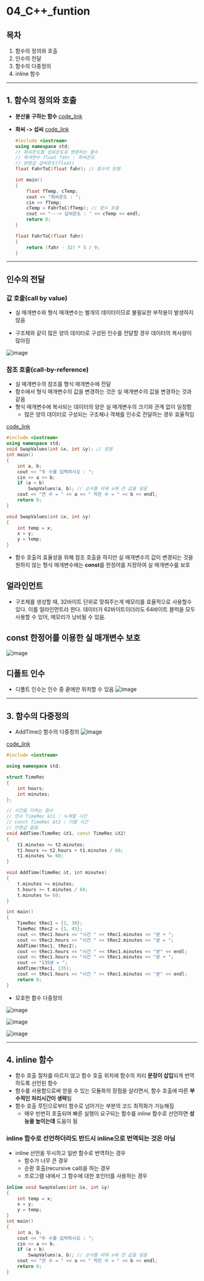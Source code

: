 # **04_C++_funtion**

## **목차**

1. 함수의 정의와 호출
2. 인수의 전달
3. 함수의 다중정의
4. inline 함수
___

## **1. 함수의 정의와 호출**

- **분산을 구하는 함수**
    [code_link](examples/variance.cpp)

- **화씨 -> 섭씨**
    [code_link](examples/ConvFtoC.cpp)
    ```cpp
    #include <iostream>
    using namespace std;
    // 화씨온도를 섭씨온도로 변환하는 함수
    // 매개변수 float fahr : 화씨온도
    // 반환값 섭씨온도(float)
    float FahrToC(float fahr); // 함수의 원형

    int main()
    {
        float fTemp, cTemp;
        cout << "화씨온도 : ";
        cin >> fTemp;
        cTemp = FahrToC(fTemp); // 함수 호출
        cout << "---> 섭씨온도 : " << cTemp << endl;
        return 0;
    }

    float FahrToC(float fahr)
    {
        return (fahr - 32) * 5 / 9;
    }
    ```

___

## **인수의 전달**

### **값 호출(call by value)**

- 실 매개변수와 형식 매개변수는 별개의 데이터이므로 불필요한 부작용이 발생하지 않음

- 구조체와 같이 많은 양의 데이터로 구성된 인수를 전달할 경우 데이터의 복사량이 많아짐

![image](https://user-images.githubusercontent.com/66513003/140651924-b7bb8db3-fbab-4b7e-a113-e494130d938f.png)


### **참조 호출(call-by-reference)**

- 실 매개변수의 참조를 형식 매개변수에 전달
- 함수에서 형식 매개변수의 값을 변경하는 것은 실 매개변수의 값을 변경하는 것과 같음
- 형식 매개변수에 복사되는 데이터의 양은 실 매개변수의 크기와 관계 없이 일정함
    - 많은 양의 데이터로 구성되는 구조체나 객체를 인수로 전달하는 경우 효율적임

[code_link](examples/SwapInt.cpp)
```cpp
#include <iostream>
using namespace std;
void SwapValues(int &x, int &y); // 원형
int main()
{
    int a, b;
    cout << "두 수를 입력하시오 : ";
    cin >> a >> b;
    if (a < b)
        SwapValues(a, b); // 순서를 바꿔 a에 큰 값을 넣음
    cout << "큰 수 = " << a << " 작은 수 = " << b << endl;
    return 0;
}

void SwapValues(int &x, int &y)
{
    int temp = x;
    x = y;
    y = temp;
}
```

- 함수 호출의 효율성을 위해 참조 호출을 하지만 실 매개변수의 값이 변경되는 것을 원하지 않는 형식 매개변수에는 **const**를 한정어를 지정하여 실 매개변수를 보호


## **얼라인먼트**
- 구조체를 생성할 때, 32바이트 단위로 맞춰주는게 메모리를 효율적으로 사용할수 있다. 이를 얼라인먼트라 한다.
데이터가 62바이트이더라도 64바이트 블럭을 모두 사용할 수 있어, 메모리가 낭비될 수 있음.

## **const 한정어를 이용한 실 매개변수 보호**

![image](https://user-images.githubusercontent.com/66513003/140652211-55a3b956-00a1-4b26-a316-60a0f7df840d.png)

## **디폴트 인수**

- 디폴트 인수는 인수 중 끝에만 위치할 수 있음
    ![image](https://user-images.githubusercontent.com/66513003/140652431-6624d094-9a07-4d0b-85ff-1adf83f673f9.png)

___

## **3. 함수의 다중정의**

- AddTime() 함수의 다중정의
    ![image](https://user-images.githubusercontent.com/66513003/140652538-a61fd6db-1fb9-4bb6-9ed7-457e1b67d334.png)

[code_link](examples/TimeCalc.cpp)
```cpp
#include <iostream>

using namespace std;

struct TimeRec
{
    int hours;
    int minutes;
};

// 시간을 더하는 함수
// 인수 TimeRec &t1 : 누계할 시간
// const TimeRec &t2 : 더할 시간
// 반환값 없음
void AddTime(TimeRec &t1, const TimeRec &t2)
{
    t1.minutes += t2.minutes;
    t1.hours += t2.hours + t1.minutes / 60;
    t1.minutes %= 60;
}

void AddTime(TimeRec &t, int minutes)
{
    t.minutes += minutes;
    t.hours += t.minutes / 60;
    t.minutes %= 60;
}

int main()
{
    TimeRec tRec1 = {2, 30};
    TimeRec tRec2 = {1, 45};
    cout << tRec1.hours << "시간 " << tRec1.minutes << "분 + ";
    cout << tRec2.hours << "시간 " << tRec2.minutes << "분 = ";
    AddTime(tRec1, tRec2);
    cout << tRec1.hours << "시간 " << tRec1.minutes << "분" << endl;
    cout << tRec1.hours << "시간 " << tRec1.minutes << "분 + ";
    cout << "135분 = ";
    AddTime(tRec1, 135);
    cout << tRec1.hours << "시간 " << tRec1.minutes << "분" << endl;
    return 0;
}
```

- 모호한 함수 다중정의

![image](https://user-images.githubusercontent.com/66513003/140652657-ef8e2224-65de-4f77-b046-0d5fcafc6b76.png)

![image](https://user-images.githubusercontent.com/66513003/140652669-20d956f8-8145-418b-9bfb-62786a791d1a.png)

![image](https://user-images.githubusercontent.com/66513003/140652674-3181ce7e-aed5-4d4f-a4ff-ac2ab5cbc7b5.png)

___

## **4. inline 함수**

- 함수 호출 절차를 따르지 않고 함수 호출 위치에 함수의 처리 **문장이 삽입**되게 번역하도록 선언된 함수
- 함수를 사용함으로써 얻을 수 있는 모듈화의 장점을 살리면서, 함수 호출에 따른 **부수적인 처리시간이 생략**됨
- 함수 호출 루틴으로부터 함수로 넘어가는 부분의 코드 최적화가 가능해짐
    - 매우 빈번히 호출되며 빠른 실행이 요구되는 함수를 inline 함수로 선언하면 **성능을 높이는데** 도움이 됨

### **inline 함수로 선언하더라도 반드시 inline으로 번역되는 것은 아님**

- inline 선언을 무시하고 일반 함수로 번역하는 경우
    - 함수가 너무 큰 경우
    - 순환 호출(recursive call)을 하는 경우
    - 프로그램 내에서 그 함수에 대한 포인터를 사용하는 경우

```cpp
inline void SwapValues(int &x, int &y)
{
    int temp = x;
    x = y;
    y = temp;
}
int main()
{
    int a, b;
    cout << "두 수를 입력하시오 : ";
    cin >> a >> b;
    if (a < b)
        SwapValues(a, b); // 순서를 바꿔 a에 큰 값을 넣음
    cout << "큰 수 = " << a << " 작은 수 = " << b << endl;
    return 0;
}
```
